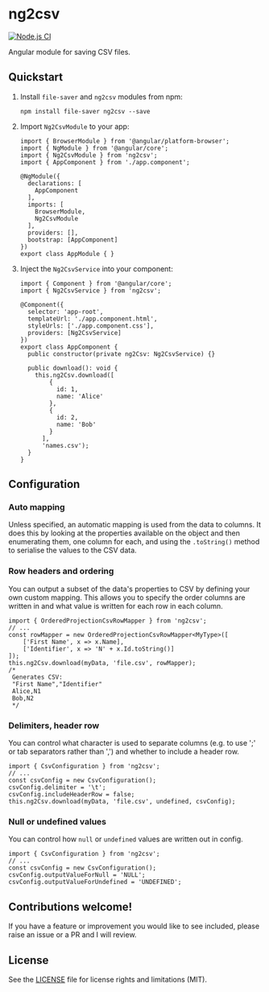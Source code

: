 # ng2csv

[![Node.js CI](https://github.com/rars/ng2csv/actions/workflows/node.js.yml/badge.svg)](https://github.com/rars/ng2csv/actions/workflows/node.js.yml)

Angular module for saving CSV files.

## Quickstart

1. Install `file-saver` and `ng2csv` modules from npm:
   ```
   npm install file-saver ng2csv --save
   ```
2. Import `Ng2CsvModule` to your app:

   ```
   import { BrowserModule } from '@angular/platform-browser';
   import { NgModule } from '@angular/core';
   import { Ng2CsvModule } from 'ng2csv';
   import { AppComponent } from './app.component';

   @NgModule({
     declarations: [
       AppComponent
     ],
     imports: [
       BrowserModule,
       Ng2CsvModule
     ],
     providers: [],
     bootstrap: [AppComponent]
   })
   export class AppModule { }
   ```

3. Inject the `Ng2CsvService` into your component:

   ```
   import { Component } from '@angular/core';
   import { Ng2CsvService } from 'ng2csv';

   @Component({
     selector: 'app-root',
     templateUrl: './app.component.html',
     styleUrls: ['./app.component.css'],
     providers: [Ng2CsvService]
   })
   export class AppComponent {
     public constructor(private ng2Csv: Ng2CsvService) {}

     public download(): void {
       this.ng2Csv.download([
           {
             id: 1,
             name: 'Alice'
           },
           {
             id: 2,
             name: 'Bob'
           }
         ],
         'names.csv');
     }
   }
   ```

## Configuration

### Auto mapping

Unless specified, an automatic mapping is used from the data to columns. It does this by looking at the properties available on the object and then enumerating them, one column for each, and using the `.toString()` method to serialise the values to the CSV data.

### Row headers and ordering

You can output a subset of the data's properties to CSV by defining your own custom mapping. This allows you to specify the order columns are written in and what value is written for each row in each column.

```
import { OrderedProjectionCsvRowMapper } from 'ng2csv';
// ...
const rowMapper = new OrderedProjectionCsvRowMapper<MyType>([
    ['First Name', x => x.Name],
    ['Identifier', x => 'N' + x.Id.toString()]
]);
this.ng2Csv.download(myData, 'file.csv', rowMapper);
/*
 Generates CSV:
 "First Name","Identifier"
 Alice,N1
 Bob,N2
 */
```

### Delimiters, header row

You can control what character is used to separate columns (e.g. to use ';' or tab separators rather than ',') and whether to include a header row.

```
import { CsvConfiguration } from 'ng2csv';
// ...
const csvConfig = new CsvConfiguration();
csvConfig.delimiter = '\t';
csvConfig.includeHeaderRow = false;
this.ng2Csv.download(myData, 'file.csv', undefined, csvConfig);
```

### Null or undefined values

You can control how `null` or `undefined` values are written out in config.

```
import { CsvConfiguration } from 'ng2csv';
// ...
const csvConfig = new CsvConfiguration();
csvConfig.outputValueForNull = 'NULL';
csvConfig.outputValueForUndefined = 'UNDEFINED';
```

## Contributions welcome!

If you have a feature or improvement you would like to see included, please raise an issue or a PR and I will review.

## License

See the [LICENSE](LICENSE) file for license rights and limitations (MIT).
